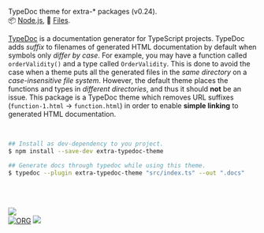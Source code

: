 TypeDoc theme for extra-* packages (v0.24).<br>
📦 [Node.js](https://www.npmjs.com/package/extra-typedoc-theme),
📜 [Files](https://unpkg.com/extra-typedoc-theme/).

[TypeDoc] is a documentation generator for TypeScript projects. TypeDoc adds
*suffix* to filenames of generated HTML documentation by default when symbols only
*differ by case*. For example, you may have a function called `orderValidity()`
and a type called `OrderValidity`. This is done to avoid the case when a theme
puts all the generated files in the *same directory* on a *case-insensitive file*
*system*. However, the default theme places the functions and types in *different*
*directories*, and thus it should **not** be an issue. This package is a TypeDoc theme
which removes URL suffixes (`function-1.html` → `function.html`) in order to
enable **simple linking** to generated HTML documentation.

[TypeDoc]: https://www.npmjs.com/package/typedoc

<br>

```bash
## Install as dev-dependency to you project.
$ npm install --save-dev extra-typedoc-theme

## Generate docs through typedoc while using this theme.
$ typedoc --plugin extra-typedoc-theme "src/index.ts" --out ".docs"
```

<br>
<br>


[![](https://img.youtube.com/vi/kQZ2nA2GpXw/maxresdefault.jpg)](https://www.youtube.com/watch?v=kQZ2nA2GpXw)<br>
[![ORG](https://img.shields.io/badge/org-nodef-green?logo=Org)](https://nodef.github.io)
![](https://ga-beacon.deno.dev/G-RC63DPBH3P:SH3Eq-NoQ9mwgYeHWxu7cw/github.com/nodef/extra-typedoc-theme)
